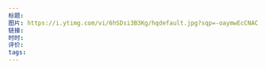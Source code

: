 ```yaml
---
标题: 
图片: https://i.ytimg.com/vi/6hSDsi3B3Kg/hqdefault.jpg?sqp=-oaymwEcCNACELwBSFXyq4qpAw4IARUAAIhCGAFwAcABBg==&rs=AOn4CLAnic6w6KkbDPzDAFmAghCL1D_EWw
链接: 
时时: 
评价: 
tags:
---
```


